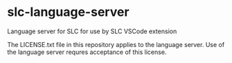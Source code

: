 # slc-language-server
Language server for SLC for use by SLC VSCode extension

The LICENSE.txt file in this repository applies to the 
language server. Use of the language server requres
acceptance of this license.